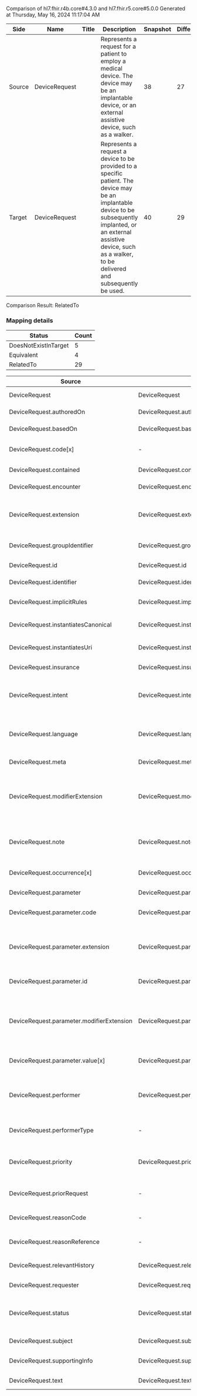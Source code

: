 Comparison of hl7.fhir.r4b.core#4.3.0 and hl7.fhir.r5.core#5.0.0
Generated at Thursday, May 16, 2024 11:17:04 AM

| Side | Name | Title | Description | Snapshot | Differential |
| --- | --- | --- | --- | --- | --- |
| Source | DeviceRequest |  | Represents a request for a patient to employ a medical device. The device may be an implantable device, or an external assistive device, such as a walker. | 38 | 27 |
| Target | DeviceRequest |  | Represents a request a device to be provided to a specific patient. The device may be an implantable device to be subsequently implanted, or an external assistive device, such as a walker, to be delivered and subsequently be used. | 40 | 29 |


Comparison Result: RelatedTo


### Mapping details

| Status | Count |
| ------ | ----- |
DoesNotExistInTarget | 5 |
Equivalent | 4 |
RelatedTo | 29 |


| Source | Target | Status | Message |
| ------ | ------ | ------ | ------- |
| DeviceRequest | DeviceRequest | Equivalent | R4B `DeviceRequest` maps as Equivalent to R5 `DeviceRequest` |
| DeviceRequest.authoredOn | DeviceRequest.authoredOn | Equivalent | R4B `DeviceRequest.authoredOn` maps as Equivalent to R5 `DeviceRequest.authoredOn` |
| DeviceRequest.basedOn | DeviceRequest.basedOn | Equivalent | R4B `DeviceRequest.basedOn` maps as Equivalent to R5 `DeviceRequest.basedOn` |
| DeviceRequest.code[x] | - | DoesNotExistInTarget | R4B `DeviceRequest.code[x]` does not appear in the target and has no mapping for `DeviceRequest`. |
| DeviceRequest.contained | DeviceRequest.contained | Equivalent | R4B `DeviceRequest.contained` maps as Equivalent to R5 `DeviceRequest.contained` |
| DeviceRequest.encounter | DeviceRequest.encounter | Equivalent | R4B `DeviceRequest.encounter` maps as Equivalent to R5 `DeviceRequest.encounter` |
| DeviceRequest.extension | DeviceRequest.extension | RelatedTo | R4B `DeviceRequest.extension` maps as RelatedTo to R5 `DeviceRequest.extension` - extension has change due to type change: R4B `extension` `Extension` maps as RelatedTo for R5 `extension` |
| DeviceRequest.groupIdentifier | DeviceRequest.groupIdentifier | Equivalent | R4B `DeviceRequest.groupIdentifier` maps as Equivalent to R5 `DeviceRequest.groupIdentifier` |
| DeviceRequest.id | DeviceRequest.id | Equivalent | R4B `DeviceRequest.id` maps as Equivalent to R5 `DeviceRequest.id` |
| DeviceRequest.identifier | DeviceRequest.identifier | Equivalent | R4B `DeviceRequest.identifier` maps as Equivalent to R5 `DeviceRequest.identifier` |
| DeviceRequest.implicitRules | DeviceRequest.implicitRules | Equivalent | R4B `DeviceRequest.implicitRules` maps as Equivalent to R5 `DeviceRequest.implicitRules` |
| DeviceRequest.instantiatesCanonical | DeviceRequest.instantiatesCanonical | Equivalent | R4B `DeviceRequest.instantiatesCanonical` maps as Equivalent to R5 `DeviceRequest.instantiatesCanonical` |
| DeviceRequest.instantiatesUri | DeviceRequest.instantiatesUri | Equivalent | R4B `DeviceRequest.instantiatesUri` maps as Equivalent to R5 `DeviceRequest.instantiatesUri` |
| DeviceRequest.insurance | DeviceRequest.insurance | Equivalent | R4B `DeviceRequest.insurance` maps as Equivalent to R5 `DeviceRequest.insurance` |
| DeviceRequest.intent | DeviceRequest.intent | Equivalent | R4B `DeviceRequest.intent` maps as Equivalent to R5 `DeviceRequest.intent` - intent has compatible required binding for code type: http://hl7.org/fhir/ValueSet/request-intent|4.3.0 and http://hl7.org/fhir/ValueSet/request-intent|5.0.0 (Equivalent) |
| DeviceRequest.language | DeviceRequest.language | RelatedTo | R4B `DeviceRequest.language` maps as RelatedTo to R5 `DeviceRequest.language` - language made the binding required (from Preferred) for http://hl7.org/fhir/ValueSet/all-languages|5.0.0 |
| DeviceRequest.meta | DeviceRequest.meta | Equivalent | R4B `DeviceRequest.meta` maps as Equivalent to R5 `DeviceRequest.meta` |
| DeviceRequest.modifierExtension | DeviceRequest.modifierExtension | RelatedTo | R4B `DeviceRequest.modifierExtension` maps as RelatedTo to R5 `DeviceRequest.modifierExtension` - modifierExtension has change due to type change: R4B `modifierExtension` `Extension` maps as RelatedTo for R5 `modifierExtension` |
| DeviceRequest.note | DeviceRequest.note | SourceIsNarrowerThanTarget | R4B `DeviceRequest.note` maps as SourceIsNarrowerThanTarget to R5 `DeviceRequest.note` - note has change due to type change: R4B `note` `Annotation` maps as SourceIsNarrowerThanTarget for R5 `note` |
| DeviceRequest.occurrence[x] | DeviceRequest.occurrence[x] | Equivalent | R4B `DeviceRequest.occurrence[x]` maps as Equivalent to R5 `DeviceRequest.occurrence[x]` |
| DeviceRequest.parameter | DeviceRequest.parameter | Equivalent | R4B `DeviceRequest.parameter` maps as Equivalent to R5 `DeviceRequest.parameter` |
| DeviceRequest.parameter.code | DeviceRequest.parameter.code | Equivalent | R4B `DeviceRequest.parameter.code` maps as Equivalent to R5 `DeviceRequest.parameter.code` |
| DeviceRequest.parameter.extension | DeviceRequest.parameter.extension | RelatedTo | R4B `DeviceRequest.parameter.extension` maps as RelatedTo to R5 `DeviceRequest.parameter.extension` - extension has change due to type change: R4B `extension` `Extension` maps as RelatedTo for R5 `extension` |
| DeviceRequest.parameter.id | DeviceRequest.parameter.id | Equivalent | R4B `DeviceRequest.parameter.id` maps as Equivalent to R5 `DeviceRequest.parameter.id` |
| DeviceRequest.parameter.modifierExtension | DeviceRequest.parameter.modifierExtension | RelatedTo | R4B `DeviceRequest.parameter.modifierExtension` maps as RelatedTo to R5 `DeviceRequest.parameter.modifierExtension` - modifierExtension has change due to type change: R4B `modifierExtension` `Extension` maps as RelatedTo for R5 `modifierExtension` |
| DeviceRequest.parameter.value[x] | DeviceRequest.parameter.value[x] | Equivalent | R4B `DeviceRequest.parameter.value[x]` maps as Equivalent to R5 `DeviceRequest.parameter.value[x]` |
| DeviceRequest.performer | DeviceRequest.performer | SourceIsBroaderThanTarget | R4B `DeviceRequest.performer` maps as SourceIsBroaderThanTarget to R5 `DeviceRequest.performer` - performer has change due to type change: R4B performer Reference has no equivalent or mapped type in R5 performer |
| DeviceRequest.performerType | - | DoesNotExistInTarget | R4B `DeviceRequest.performerType` does not appear in the target and has no mapping for `DeviceRequest`. |
| DeviceRequest.priority | DeviceRequest.priority | Equivalent | R4B `DeviceRequest.priority` maps as Equivalent to R5 `DeviceRequest.priority` - priority has compatible required binding for code type: http://hl7.org/fhir/ValueSet/request-priority|4.3.0 and http://hl7.org/fhir/ValueSet/request-priority|5.0.0 (Equivalent) |
| DeviceRequest.priorRequest | - | DoesNotExistInTarget | R4B `DeviceRequest.priorRequest` does not appear in the target and has no mapping for `DeviceRequest`. |
| DeviceRequest.reasonCode | - | DoesNotExistInTarget | R4B `DeviceRequest.reasonCode` does not appear in the target and has no mapping for `DeviceRequest`. |
| DeviceRequest.reasonReference | - | DoesNotExistInTarget | R4B `DeviceRequest.reasonReference` does not appear in the target and has no mapping for `DeviceRequest`. |
| DeviceRequest.relevantHistory | DeviceRequest.relevantHistory | Equivalent | R4B `DeviceRequest.relevantHistory` maps as Equivalent to R5 `DeviceRequest.relevantHistory` |
| DeviceRequest.requester | DeviceRequest.requester | Equivalent | R4B `DeviceRequest.requester` maps as Equivalent to R5 `DeviceRequest.requester` |
| DeviceRequest.status | DeviceRequest.status | Equivalent | R4B `DeviceRequest.status` maps as Equivalent to R5 `DeviceRequest.status` - status has compatible required binding for code type: http://hl7.org/fhir/ValueSet/request-status|4.3.0 and http://hl7.org/fhir/ValueSet/request-status|5.0.0 (Equivalent) |
| DeviceRequest.subject | DeviceRequest.subject | Equivalent | R4B `DeviceRequest.subject` maps as Equivalent to R5 `DeviceRequest.subject` |
| DeviceRequest.supportingInfo | DeviceRequest.supportingInfo | Equivalent | R4B `DeviceRequest.supportingInfo` maps as Equivalent to R5 `DeviceRequest.supportingInfo` |
| DeviceRequest.text | DeviceRequest.text | Equivalent | R4B `DeviceRequest.text` maps as Equivalent to R5 `DeviceRequest.text` |

